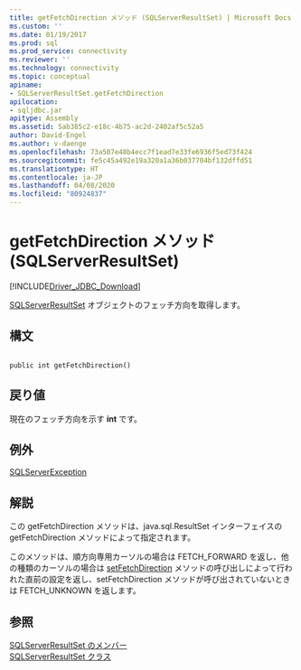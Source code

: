 ```yaml
---
title: getFetchDirection メソッド (SQLServerResultSet) | Microsoft Docs
ms.custom: ''
ms.date: 01/19/2017
ms.prod: sql
ms.prod_service: connectivity
ms.reviewer: ''
ms.technology: connectivity
ms.topic: conceptual
apiname:
- SQLServerResultSet.getFetchDirection
apilocation:
- sqljdbc.jar
apitype: Assembly
ms.assetid: 5ab385c2-e18c-4b75-ac2d-2402af5c52a5
author: David-Engel
ms.author: v-daenge
ms.openlocfilehash: 73a507e48b4ecc7f1ead7e33fe6936f5ed73f424
ms.sourcegitcommit: fe5c45a492e19a320a1a36b037704bf132dffd51
ms.translationtype: HT
ms.contentlocale: ja-JP
ms.lasthandoff: 04/08/2020
ms.locfileid: "80924837"
---
```

# <a name="getfetchdirection-method-sqlserverresultset"></a>getFetchDirection メソッド (SQLServerResultSet)
[!INCLUDE[Driver_JDBC_Download](../../../includes/driver_jdbc_download.md)]

  [SQLServerResultSet](../../../connect/jdbc/reference/sqlserverresultset-class.md) オブジェクトのフェッチ方向を取得します。  
  
## <a name="syntax"></a>構文  
  
```  
  
public int getFetchDirection()  
```  
  
## <a name="return-value"></a>戻り値  
 現在のフェッチ方向を示す **int** です。  
  
## <a name="exceptions"></a>例外  
 [SQLServerException](../../../connect/jdbc/reference/sqlserverexception-class.md)  
  
## <a name="remarks"></a>解説  
 この getFetchDirection メソッドは、java.sql.ResultSet インターフェイスの getFetchDirection メソッドによって指定されます。  
  
 このメソッドは、順方向専用カーソルの場合は FETCH_FORWARD を返し、他の種類のカーソルの場合は [setFetchDirection](../../../connect/jdbc/reference/setfetchdirection-method-sqlserverresultset.md) メソッドの呼び出しによって行われた直前の設定を返し、setFetchDirection メソッドが呼び出されていないときは FETCH_UNKNOWN を返します。  
  
## <a name="see-also"></a>参照  
 [SQLServerResultSet のメンバー](../../../connect/jdbc/reference/sqlserverresultset-members.md)   
 [SQLServerResultSet クラス](../../../connect/jdbc/reference/sqlserverresultset-class.md)  
  
  
